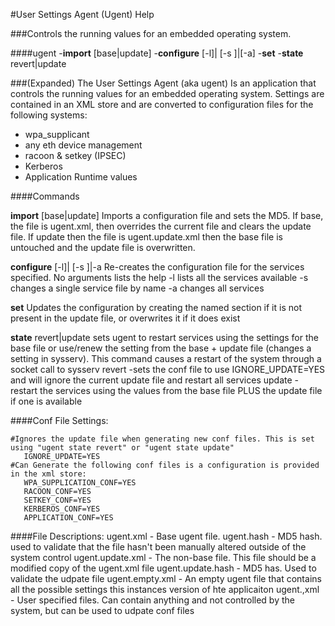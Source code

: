 #User Settings Agent (Ugent) Help

###Controls the running values for an embedded operating system. 
 
####ugent 
-**import** [base|update] 
-**configure** [-l]| [-s <service name>]|[-a]
-**set** <xmlstring> 
-**state** revert|update

###(Expanded)
The User Settings Agent (aka ugent) Is an application that controls the running values for an embedded operating system. Settings are contained in an XML store and are converted to configuration files for the following systems:
 
  - wpa_supplicant
  - any eth device management
  - racoon & setkey (IPSEC)
  - Kerberos
  - Application Runtime values
  
####Commands
  
  **import** [base|update]
	Imports a configuration file and sets the MD5. If base, the file is ugent.xml, then overrides the current file and clears the update file. If update then the file is ugent.update.xml then the base file is untouched and the update file is overwritten.
	
  **configure** [-l]| [-s <service name>]|-a
	Re-creates the configuration file for the services specified. No arguments lists the help
		-l lists all the services available
		-s <service name> changes a single service file by name
		-a changes all services
  
  **set** <xmlstring> 
	Updates the configuration by creating the named section if it is not present in the update file, or overwrites it if it does exist
  
  **state** revert|update
	sets ugent to restart services using the settings for the base file or use/renew the setting from the base + update file (changes a setting in sysserv). This command causes a restart of the system through a socket call to sysserv
     revert -sets the conf file to use IGNORE_UPDATE=YES and will ignore the current update file and restart all services
     update - restart the services using the values from the base file PLUS the update file if one is available
     
     
####Conf File Settings:
  
	#Ignores the update file when generating new conf files. This is set using "ugent state revert" or "ugent state update"
  	   IGNORE_UPDATE=YES 
	#Can Generate the following conf files is a configuration is provided in the xml store:
	   WPA_SUPPLICATION_CONF=YES	
	   RACOON_CONF=YES
	   SETKEY_CONF=YES
	   KERBEROS_CONF=YES
	   APPLICATION_CONF=YES
	   
####File Descriptions:
	ugent.xml 		- Base ugent file. 
	ugent.hash 		- MD5 hash. used to validate that the file hasn't been manually altered outside of the system control
	ugent.update.xml 	- The non-base file. This file should be a modified copy of the ugent.xml file 
	ugent.update.hash	- MD5 has. Used to validate the udpate file
	ugent.empty.xml	- An empty ugent file that contains all the possible settings this instances version of hte applicaiton
	ugent.<name>,xml	- User specified files. Can contain anything and not controlled by the system, but can be used to udpate conf files
